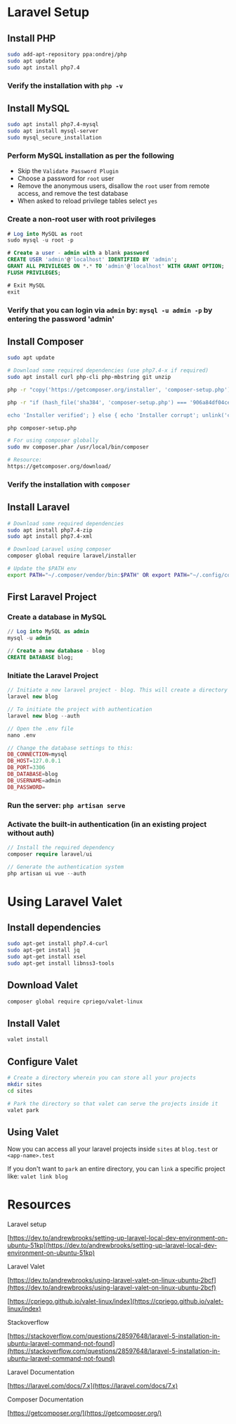 # Laravel Setup

## Install PHP

```bash
sudo add-apt-repository ppa:ondrej/php
sudo apt update
sudo apt install php7.4
```

### Verify the installation with `php -v`

## Install MySQL

```bash
sudo apt install php7.4-mysql
sudo apt install mysql-server
sudo mysql_secure_installation
```

### Perform MySQL installation as per the following

- Skip the `Validate Password Plugin`
- Choose a password for `root` user
- Remove the anonymous users, disallow the `root` user from remote access, and remove the test database
- When asked to reload privilege tables select `yes`

### Create a non-root user with root privileges

```sql
# Log into MySQL as root
sudo mysql -u root -p 

# Create a user - admin with a blank password
CREATE USER 'admin'@'localhost' IDENTIFIED BY 'admin';
GRANT ALL PRIVILEGES ON *.* TO 'admin'@'localhost' WITH GRANT OPTION;
FLUSH PRIVILEGES;

# Exit MySQL
exit
```

### Verify that you can login via `admin` by: `mysql -u admin -p` by entering the password 'admin'

## Install Composer

```bash
sudo apt update

# Download some required dependencies (use php7.4-x if required)
sudo apt install curl php-cli php-mbstring git unzip

php -r "copy('https://getcomposer.org/installer', 'composer-setup.php');"

php -r "if (hash_file('sha384', 'composer-setup.php') === '906a84df04cea2aa72f40b5f787e49f22d4c2f19492ac310e8cba5b96ac8b64115ac402c8cd292b8a03482574915d1a8') { 

echo 'Installer verified'; } else { echo 'Installer corrupt'; unlink('composer-setup.php'); } echo PHP_EOL;"

php composer-setup.php

# For using composer globally
sudo mv composer.phar /usr/local/bin/composer

# Resource:
https://getcomposer.org/download/
```

### Verify the installation with `composer`

## Install Laravel

```bash
# Download some required dependencies
sudo apt install php7.4-zip
sudo apt install php7.4-xml

# Download Laravel using composer
composer global require laravel/installer

# Update the $PATH env
export PATH="~/.composer/vendor/bin:$PATH" OR export PATH="~/.config/composer/vendor/bin:$PATH"
```

## First Laravel Project

### Create a database in MySQL

```sql
// Log into MySQL as admin
mysql -u admin

// Create a new database - blog
CREATE DATABASE blog;
```

### Initiate the Laravel Project

```php
// Initiate a new laravel project - blog. This will create a directory named blog
laravel new blog

// To initiate the project with authentication
laravel new blog --auth

// Open the .env file
nano .env

// Change the database settings to this:
DB_CONNECTION=mysql
DB_HOST=127.0.0.1
DB_PORT=3306
DB_DATABASE=blog
DB_USERNAME=admin
DB_PASSWORD=
```

### Run the server: `php artisan serve`

### Activate the built-in authentication (in an existing project without auth)

```php
// Install the required dependency
composer require laravel/ui

// Generate the authentication system
php artisan ui vue --auth
```

# Using Laravel Valet

## Install dependencies

```bash
sudo apt-get install php7.4-curl
sudo apt-get install jq
sudo apt-get install xsel
sudo apt-get install libnss3-tools
```

## Download Valet

```bash
composer global require cpriego/valet-linux
```

## Install Valet

```bash
valet install
```

## Configure Valet

```bash
# Create a directory wherein you can store all your projects
mkdir sites
cd sites

# Park the directory so that valet can serve the projects inside it
valet park
```

## Using Valet

Now you can access all your laravel projects inside `sites` at `blog.test` or `<app-name>.test` 

If you don't want to `park` an entire directory, you can `link` a specific project like: `valet link blog`

# Resources

Laravel setup

[https://dev.to/andrewbrooks/setting-up-laravel-local-dev-environment-on-ubuntu-51kp](https://dev.to/andrewbrooks/setting-up-laravel-local-dev-environment-on-ubuntu-51kp)

Laravel Valet

[https://dev.to/andrewbrooks/using-laravel-valet-on-linux-ubuntu-2bcf](https://dev.to/andrewbrooks/using-laravel-valet-on-linux-ubuntu-2bcf)

[https://cpriego.github.io/valet-linux/index](https://cpriego.github.io/valet-linux/index)

Stackoverflow

[https://stackoverflow.com/questions/28597648/laravel-5-installation-in-ubuntu-laravel-command-not-found](https://stackoverflow.com/questions/28597648/laravel-5-installation-in-ubuntu-laravel-command-not-found)

Laravel Documentation

[https://laravel.com/docs/7.x](https://laravel.com/docs/7.x)

Composer Documentation

[https://getcomposer.org/](https://getcomposer.org/)
